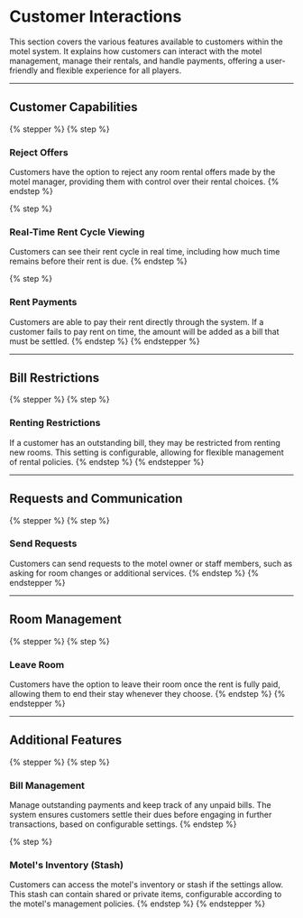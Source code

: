 # Customer Interactions

This section covers the various features available to customers within the motel system. It explains how customers can interact with the motel management, manage their rentals, and handle payments, offering a user-friendly and flexible experience for all players.

***

## **Customer Capabilities** <a href="#customer-capabilities" id="customer-capabilities"></a>

{% stepper %}
{% step %}
### **Reject Offers**

Customers have the option to reject any room rental offers made by the motel manager, providing them with control over their rental choices.
{% endstep %}

{% step %}
### **Real-Time Rent Cycle Viewing**

Customers can see their rent cycle in real time, including how much time remains before their rent is due.
{% endstep %}

{% step %}
### **Rent Payments**

Customers are able to pay their rent directly through the system. If a customer fails to pay rent on time, the amount will be added as a bill that must be settled.
{% endstep %}
{% endstepper %}

***

## **Bill Restrictions** <a href="#bill-restrictions" id="bill-restrictions"></a>

{% stepper %}
{% step %}
### **Renting Restrictions**

If a customer has an outstanding bill, they may be restricted from renting new rooms. This setting is configurable, allowing for flexible management of rental policies.
{% endstep %}
{% endstepper %}

***

## **Requests and Communication** <a href="#requests-and-communication" id="requests-and-communication"></a>

{% stepper %}
{% step %}
### **Send Requests**

Customers can send requests to the motel owner or staff members, such as asking for room changes or additional services.
{% endstep %}
{% endstepper %}

***

## **Room Management** <a href="#room-management" id="room-management"></a>

{% stepper %}
{% step %}
### **Leave Room**

Customers have the option to leave their room once the rent is fully paid, allowing them to end their stay whenever they choose.
{% endstep %}
{% endstepper %}

***

## **Additional Features** <a href="#additional-features" id="additional-features"></a>

{% stepper %}
{% step %}
### **Bill Management** <a href="#bill-management" id="bill-management"></a>

Manage outstanding payments and keep track of any unpaid bills. The system ensures customers settle their dues before engaging in further transactions, based on configurable settings.
{% endstep %}

{% step %}
### **Motel's Inventory (Stash)** <a href="#motels-inventory-stash" id="motels-inventory-stash"></a>

Customers can access the motel's inventory or stash if the settings allow. This stash can contain shared or private items, configurable according to the motel's management policies.
{% endstep %}
{% endstepper %}
